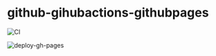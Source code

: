 # github-gihubactions-githubpages

![CI](https://github.com/slam24/github-gihubactions-githubpages/workflows/CI/badge.svg?branch=master)

![deploy-gh-pages](https://github.com/slam24/github-gihubactions-githubpages/workflows/deploy-gh-pages/badge.svg)
